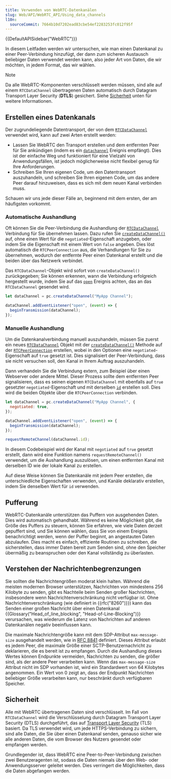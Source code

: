 ```yaml
---
title: Verwenden von WebRTC-Datenkanälen
slug: Web/API/WebRTC_API/Using_data_channels
l10n:
  sourceCommit: 7664b10d7202ead83cbe54ef2283253fc012f95f
---
```


{{DefaultAPISidebar("WebRTC")}}

In diesem Leitfaden werden wir untersuchen, wie man einen Datenkanal zu einer Peer-Verbindung hinzufügt, der dann zum sicheren Austausch beliebiger Daten verwendet werden kann, also jeder Art von Daten, die wir möchten, in jedem Format, das wir wählen.

> [!NOTE]
> Da alle WebRTC-Komponenten verschlüsselt werden müssen, sind alle auf einem `RTCDataChannel` übertragenen Daten automatisch durch Datagram Transport Layer Security (**DTLS**) gesichert. Siehe [Sicherheit](#sicherheit) unten für weitere Informationen.

## Erstellen eines Datenkanals

Der zugrundeliegende Datentransport, der von dem [`RTCDataChannel`](/de/docs/Web/API/RTCDataChannel) verwendet wird, kann auf zwei Arten erstellt werden:

- Lassen Sie WebRTC den Transport erstellen und dem entfernten Peer für Sie ankündigen (indem es ein [`datachannel`](/de/docs/Web/API/RTCPeerConnection/datachannel_event) Ereignis empfängt). Dies ist der einfache Weg und funktioniert für eine Vielzahl von Anwendungsfällen, ist jedoch möglicherweise nicht flexibel genug für Ihre Anforderungen.
- Schreiben Sie Ihren eigenen Code, um den Datentransport auszuhandeln, und schreiben Sie Ihren eigenen Code, um das andere Peer darauf hinzuweisen, dass es sich mit dem neuen Kanal verbinden muss.

Schauen wir uns jede dieser Fälle an, beginnend mit dem ersten, der am häufigsten vorkommt.

### Automatische Aushandlung

Oft können Sie die Peer-Verbindung die Aushandlung der [`RTCDataChannel`](/de/docs/Web/API/RTCDataChannel) Verbindung für Sie übernehmen lassen. Dazu rufen Sie [`createDataChannel()`](/de/docs/Web/API/RTCPeerConnection/createDataChannel) auf, ohne einen Wert für die `negotiated`-Eigenschaft anzugeben, oder indem Sie die Eigenschaft mit einem Wert von `false` angeben. Dies löst automatisch die `RTCPeerConnection` aus, die Verhandlungen für Sie zu übernehmen, wodurch der entfernte Peer einen Datenkanal erstellt und die beiden über das Netzwerk verbindet.

Das `RTCDataChannel`-Objekt wird sofort von `createDataChannel()` zurückgegeben; Sie können erkennen, wann die Verbindung erfolgreich hergestellt wurde, indem Sie auf das [`open`](/de/docs/Web/API/RTCDataChannel/open_event) Ereignis achten, das an das `RTCDataChannel` gesendet wird.

```js
let dataChannel = pc.createDataChannel("MyApp Channel");

dataChannel.addEventListener("open", (event) => {
  beginTransmission(dataChannel);
});
```

### Manuelle Aushandlung

Um die Datenkanalverbindung manuell auszuhandeln, müssen Sie zuerst ein neues [`RTCDataChannel`](/de/docs/Web/API/RTCDataChannel) Objekt mit der [`createDataChannel()`](/de/docs/Web/API/RTCPeerConnection/createDataChannel) Methode auf der [`RTCPeerConnection`](/de/docs/Web/API/RTCPeerConnection) erstellen, wobei in den Optionen eine `negotiated`-Eigenschaft auf `true` gesetzt ist. Dies signalisiert der Peer-Verbindung, dass sie nicht versuchen soll, den Kanal in Ihrem Auftrag auszuhandeln.

Dann verhandeln Sie die Verbindung extern, zum Beispiel über einen Webserver oder andere Mittel. Dieser Prozess sollte dem entfernten Peer signalisieren, dass es seinen eigenen `RTCDataChannel` mit ebenfalls auf `true` gesetzter `negotiated`-Eigenschaft und mit derselben [`id`](/de/docs/Web/API/RTCDataChannel/id) erstellen soll. Dies wird die beiden Objekte über die `RTCPeerConnection` verbinden.

```js
let dataChannel = pc.createDataChannel("MyApp Channel", {
  negotiated: true,
});

dataChannel.addEventListener("open", (event) => {
  beginTransmission(dataChannel);
});

requestRemoteChannel(dataChannel.id);
```

In diesem Codebeispiel wird der Kanal mit `negotiated` auf `true` gesetzt erstellt, dann wird eine Funktion namens `requestRemoteChannel()` verwendet, um die Aushandlung auszulösen, um einen entfernten Kanal mit derselben ID wie der lokale Kanal zu erstellen.

Auf diese Weise können Sie Datenkanäle mit jedem Peer erstellen, die unterschiedliche Eigenschaften verwenden, und Kanäle deklarativ erstellen, indem Sie denselben Wert für `id` verwenden.

## Pufferung

WebRTC-Datenkanäle unterstützen das Puffern von ausgehenden Daten. Dies wird automatisch gehandhabt. Während es keine Möglichkeit gibt, die Größe des Puffers zu steuern, können Sie erfahren, wie viele Daten derzeit gepuffert sind, und Sie können wählen, dass Sie von einem Ereignis benachrichtigt werden, wenn der Puffer beginnt, an angestauten Daten abzulaufen. Dies macht es einfach, effiziente Routinen zu schreiben, die sicherstellen, dass immer Daten bereit zum Senden sind, ohne den Speicher übermäßig zu beanspruchen oder den Kanal vollständig zu überlasten.

## Verstehen der Nachrichtenbegrenzungen

Sie sollten die Nachrichtengrößen moderat klein halten. Während die meisten modernen Browser unterstützen, Nachrichten von mindestens 256 Kilobyte zu senden, gibt es Nachteile beim Senden großer Nachrichten, insbesondere wenn Nachrichtenverschränkung nicht verfügbar ist. Ohne Nachrichtenverschränkung (wie definiert in {{rfc("8260")}}) kann das Senden einer großen Nachricht über einen Datenkanal {{Glossary("Head_of_line_blocking", "Head-of-Line-Blocking")}} verursachen, was wiederum die Latenz von Nachrichten auf anderen Datenkanälen negativ beeinflussen kann.

Die maximale Nachrichtengröße kann mit dem SDP-Attribut `max-message-size` ausgehandelt werden, wie in [RFC 8841](https://www.rfc-editor.org/rfc/rfc8841.html) definiert. Dieses Attribut erlaubt es jedem Peer, die maximale Größe einer SCTP-Benutzernachricht zu deklarieren, die es bereit ist zu empfangen. Durch die Aushandlung dieses Wertes können Endpunkte vermeiden, Nachrichten zu senden, die größer sind, als der andere Peer verarbeiten kann. Wenn das `max-message-size` Attribut nicht im SDP vorhanden ist, wird ein Standardwert von 64 Kilobytes angenommen. Ein Wert von 0 zeigt an, dass der Endpunkt Nachrichten beliebiger Größe verarbeiten kann, nur beschränkt durch verfügbaren Speicher.

## Sicherheit

Alle mit WebRTC übertragenen Daten sind verschlüsselt. Im Fall von `RTCDataChannel` wird die Verschlüsselung durch Datagram Transport Layer Security (DTLS) durchgeführt, das auf [Transport Layer Security](/de/docs/Web/Security/Transport_Layer_Security) (TLS) basiert. Da TLS verwendet wird, um jede HTTPS-Verbindung zu sichern, sind alle Daten, die Sie über einen Datenkanal senden, genauso sicher wie alle anderen Daten, die vom Browser des Nutzers gesendet oder empfangen werden.

Grundlegender ist, dass WebRTC eine Peer-to-Peer-Verbindung zwischen zwei Benutzeragenten ist, sodass die Daten niemals über den Web- oder Anwendungsserver geleitet werden. Dies verringert die Möglichkeiten, dass die Daten abgefangen werden.
